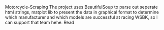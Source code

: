 Motorcycle-Scraping
The project uses BeautifulSoup to parse out seperate html strings, matplot lib to present the data in graphical format
to determine which manufacturer and which models are successful at racing WSBK, so I can support that team hehe. 
Read 



